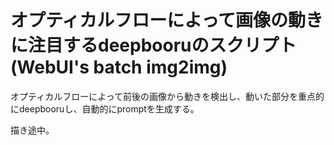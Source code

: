 # オプティカルフローによって画像の動きに注目するdeepbooruのスクリプト(WebUI's batch img2img)

オプティカルフローによって前後の画像から動きを検出し、動いた部分を重点的にdeepbooruし、自動的にpromptを生成する。

描き途中。
